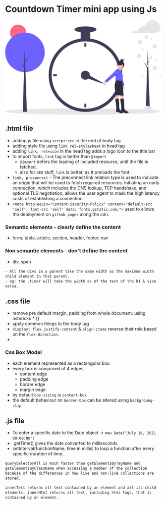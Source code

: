 # Countdown Timer mini app using Js
![Tux, the Linux mascot](/assets/clock.svg)

.html file
----------
+ adding js file using `script:src` in the end of body tag
+ adding style file using `link rel=stylesheet` in head tag
+ adding `link, rel=icon` in the head tag adds a logo icon to the title bar
+ to import fonts, `link` tag is better than `@import`
    + `@import` defers the loading of included resourse, until the file is fetched.
    + also for `SEO` stuff, `link` is better, as it preloads the font.
+ `link, preconnect` - The preconnect link relation type is used to indicate an origin that will be used to fetch required resources. Initiating an early connection, which includes the DNS lookup, TCP handshake, and optional TLS negotiation, allows the user agent to mask the high latency costs of establishing a connection.
+ ```<meta http-equiv="Content-Security-Policy" content="default-src 'self'; font-src 'self' data: fonts.gstatic.com;">```
used to allows the deployment on `github pages` along the cdn.
### Semantic elements - clearly define the content
* form, table, article, section, header, footer, nav

### Non semantic elements - don't define the content
* div, span

```
- All the divs in a parent take the same width as the maximum width child element in that parent.
- eg: the .timer will take the width as of the text of the h1 & vice versa.
```

.css file
---------
+ remove pre default margin, padding from whole document. using astericks * {}
+ apply common things to the body tag
+ `display: flex`, `justify-content` & `align-items` reverse their role based on the `flex-direction`.
+ 

### Css Box Model
+ each element represented as a rectangular box.
+ every box is composed of 4 edges
    + content edge
    + padding edge
    + border edge
    + margin edge
+ by default `box-sizing` is `content-box`
+ the default behaviour on `border-box` can be altered using `backgroung-clip`

.js file
--------
+ To enter a specific date to the Date object -> `new Date("July 16, 2021 00:00:00")`
+ .getTime() gives the date converted to milliseconds
+ setInterval(functionName, time in millis) to loop a function after every specific duration of time.

```
querySelectorAll is much faster than getElementsByTagName and getElementsByClassName when accessing a member of the collection because of the differences in how live and non-live collections are stored.
```

```
innerText returns all text contained by an element and all its child elements. innerHtml returns all text, including html tags, that is contained by an element.
```